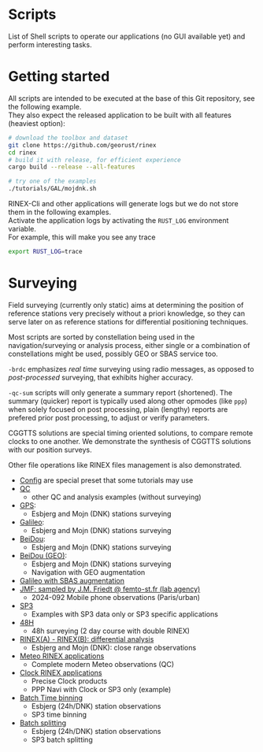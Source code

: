 Scripts
=======

List of Shell scripts to operate our applications (no GUI available yet) and perform interesting tasks.

Getting started
===============

All scripts are intended to be executed at the base of this Git repository, see the following example.   
They also expect the released application to be built with all features (heaviest option):

```bash
# download the toolbox and dataset
git clone https://github.com/georust/rinex
cd rinex
# build it with release, for efficient experience
cargo build --release --all-features

# try one of the examples
./tutorials/GAL/mojdnk.sh
```

RINEX-Cli and other applications will generate logs but we do not store them in the following examples.  
Activate the application logs by activating the `RUST_LOG` environment variable.  
For example, this will make you see any trace

```bash
export RUST_LOG=trace
```

Surveying
=========

Field surveying (currently only static) aims at determining the position of
reference stations very precisely without a priori knowledge, so they can serve later on as reference stations for differential
positioning techniques.

Most scripts are sorted by constellation being used in the navigation/surveying or analysis process, either
single or a combination of constellations might be used, possibly GEO or SBAS service too.

`-brdc` emphasizes _real time_ surveying using radio messages, as opposed to _post-processed_ 
surveying, that exhibits higher accuracy.

`-qc-sum` scripts will only generate a summary report (shortened). The summary
(quicker) report is typically used along other opmodes (like `ppp`) when solely focused on post processing,
plain (lengthy) reports are prefered prior post processing, to adjust or verify parameters. 

CGGTTS solutions are special timing oriented solutions, to compare remote clocks to one another. 
We demonstrate the synthesis of CGGTTS solutions with our position surveys.

Other file operations like RINEX files management is also demonstrated.

- [Config](./config) are special preset that some tutorials may use
- [QC](./QC) 
  - other QC and analysis examples (without surveying)
- [GPS](./GPS):
  - Esbjerg and Mojn (DNK) stations surveying
- [Galileo](./GAL):
  - Esbjerg and Mojn (DNK) stations surveying
- [BeiDou](./BDS):
  - Esbjerg and Mojn (DNK) stations surveying
- [BeiDou (GEO)](./BDS-GEO):
  - Esbjerg and Mojn (DNK) stations surveying
  - Navigation with GEO augmentation
- [Galileo with SBAS augmentation](./GAL_SBAS)
- [JMF: sampled by J.M. Friedt @ femto-st.fr (lab agency)](./JMF)
  - 2024-092 Mobile phone observations (Paris/urban)
- [SP3](./SP3)
  - Examples with SP3 data only or SP3 specific applications
- [48H](./48H)
  - 48h surveying (2 day course with double RINEX)
- [RINEX(A) - RINEX(B): differential analysis](./DIFF)
  - Esbjerg and Mojn (DNK): close range observations
- [Meteo RINEX applications](./METEO)
  - Complete modern Meteo observations (QC)
- [Clock RINEX applications](./METEO)
  - Precise Clock products
  - PPP Navi with Clock or SP3 only (example)
- [Batch Time binning](./TBIN)
  - Esbjerg (24h/DNK) station observations
  - SP3 time binning
- [Batch splitting](./SPLIT)
  - Esbjerg (24h/DNK) station observations
  - SP3 batch splitting
